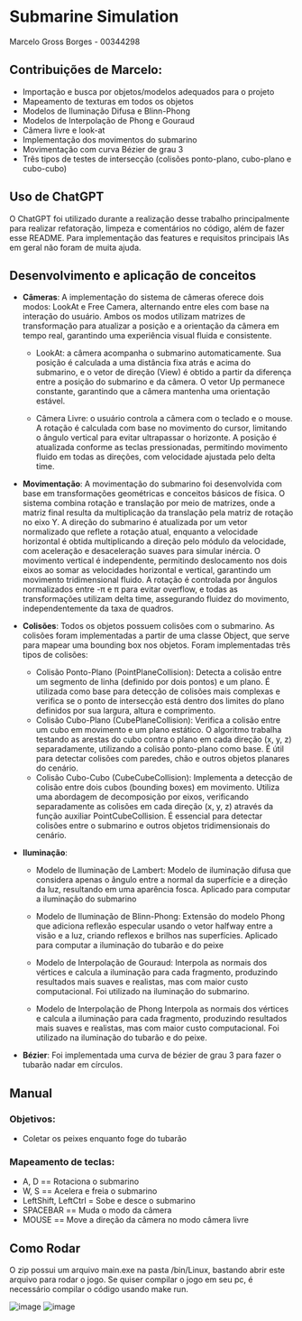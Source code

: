# Submarine Simulation
Marcelo Gross Borges - 00344298

## Contribuições de Marcelo:
- Importação e busca por objetos/modelos adequados para o projeto
- Mapeamento de texturas em todos os objetos
- Modelos de Iluminação Difusa e Blinn-Phong
- Modelos de Interpolação de Phong e Gouraud
- Câmera livre e look-at
- Implementação dos movimentos do submarino
- Movimentação com curva Bézier de grau 3
- Três tipos de testes de intersecção (colisões ponto-plano, cubo-plano e cubo-cubo)

## Uso de ChatGPT
  O ChatGPT foi utilizado durante a realização desse trabalho principalmente para realizar refatoração, limpeza e comentários no código, além de fazer esse README. Para implementação das features e requisitos principais IAs em geral não foram de muita ajuda.

## Desenvolvimento e aplicação de conceitos
  - **Câmeras**: A implementação do sistema de câmeras oferece dois modos: LookAt e Free Camera, alternando entre eles com base na interação do usuário. Ambos os modos utilizam matrizes de transformação para atualizar a posição e a orientação da câmera em tempo real, garantindo uma experiência visual fluida e consistente.

    - LookAt: a câmera acompanha o submarino automaticamente. Sua posição é calculada a uma distância fixa atrás e acima do submarino, e o vetor de direção (View) é obtido a partir da diferença entre a posição do submarino e da câmera. O vetor Up permanece constante, garantindo que a câmera mantenha uma orientação estável.

    - Câmera Livre: o usuário controla a câmera com o teclado e o mouse. A rotação é calculada com base no movimento do cursor, limitando o ângulo vertical para evitar ultrapassar o horizonte. A posição é atualizada conforme as teclas pressionadas, permitindo movimento fluido em todas as direções, com velocidade ajustada pelo delta time.
  
  - **Movimentação**: A movimentação do submarino foi desenvolvida com base em transformações geométricas e conceitos básicos de física. O sistema combina rotação e translação por meio de matrizes, onde a matriz final resulta da multiplicação da translação pela matriz de rotação no eixo Y. A direção do submarino é atualizada por um vetor normalizado que reflete a rotação atual, enquanto a velocidade horizontal é obtida multiplicando a direção pelo módulo da velocidade, com aceleração e desaceleração suaves para simular inércia. O movimento vertical é independente, permitindo deslocamento nos dois eixos ao somar as velocidades horizontal e vertical, garantindo um movimento tridimensional fluido. A rotação é controlada por ângulos normalizados entre -π e π para evitar overflow, e todas as transformações utilizam delta time, assegurando fluidez do movimento, independentemente da taxa de quadros.
  
  - **Colisões**: Todos os objetos possuem colisões com o submarino. As colisões foram implementadas a partir de uma classe Object, que serve para mapear uma bounding box nos objetos. Foram implementadas três tipos de colisões:

    - Colisão Ponto-Plano (PointPlaneCollision): Detecta a colisão entre um segmento de linha (definido por dois pontos) e um plano. É utilizada como base para   detecção de colisões mais complexas e verifica se o ponto de intersecção está dentro dos limites do plano definidos por sua largura, altura e comprimento.
    - Colisão Cubo-Plano (CubePlaneCollision): Verifica a colisão entre um cubo em movimento e um plano estático. O algoritmo trabalha testando as arestas do cubo contra o plano em cada direção (x, y, z) separadamente, utilizando a colisão ponto-plano como base. É útil para detectar colisões com paredes, chão e outros objetos planares do cenário.
    - Colisão Cubo-Cubo (CubeCubeCollision): Implementa a detecção de colisão entre dois cubos (bounding boxes) em movimento. Utiliza uma abordagem de decomposição por eixos, verificando separadamente as colisões em cada direção (x, y, z) através da função auxiliar PointCubeCollision. É essencial para detectar colisões entre o submarino e outros objetos tridimensionais do cenário.
 
 
  - **Iluminação**:
    - Modelo de Iluminação de Lambert:
      Modelo de iluminação difusa que considera apenas o ângulo entre a normal da superfície e a direção da luz, resultando em uma aparência fosca. Aplicado para computar a iluminação do submarino
    - Modelo de Iluminação de Blinn-Phong:
      Extensão do modelo Phong que adiciona reflexão especular usando o vetor halfway entre a visão e a luz, criando reflexos e brilhos nas superfícies. Aplicado para computar a iluminação do tubarão e do peixe

    - Modelo de Interpolação de Gouraud:
      Interpola as normais dos vértices e calcula a iluminação para cada fragmento, produzindo resultados mais suaves e realistas, mas com maior custo computacional. Foi utilizado na iluminação do submarino. 
    - Modelo de Interpolação de Phong
      Interpola as normais dos vértices e calcula a iluminação para cada fragmento, produzindo resultados mais suaves e realistas, mas com maior custo computacional. Foi utilizado na iluminação do tubarão e do peixe.
    
    
  - **Bézier**: Foi implementada uma curva de bézier de grau 3 para fazer o tubarão nadar em círculos.

## Manual
### Objetivos:
- Coletar os peixes enquanto foge do tubarão

### Mapeamento de teclas:
- A, D == Rotaciona o submarino
- W, S == Acelera e freia o submarino
- LeftShift, LeftCtrl = Sobe e desce o submarino
- SPACEBAR == Muda o modo da câmera
- MOUSE == Move a direção da câmera no modo câmera livre

## Como Rodar
O zip possui um arquivo main.exe na pasta /bin/Linux, bastando abrir este arquivo para rodar o jogo. 
Se quiser compilar o jogo em seu pc, é necessário compilar o código usando make run.



![image](https://github.com/user-attachments/assets/8ecc2dc6-aff9-4055-971b-6dad0d30010f)
![image](https://github.com/user-attachments/assets/749b7050-8371-4bcb-beff-1f9bdd5e0743)


